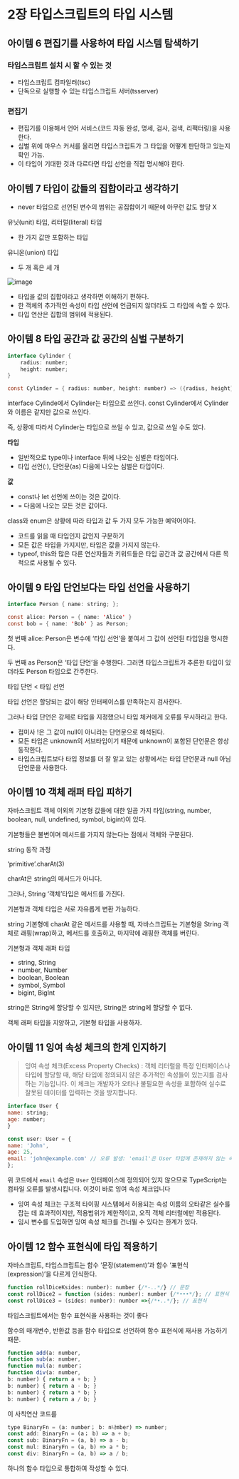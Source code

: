 # 2장 타입스크립트의 타입 시스템

## 아이템 6 편집기를 사용하여 타입 시스템 탐색하기

### 타입스크립트 설치 시 할 수 있는 것

- 타입스크립트 컴파일러(tsc)
- 단독으로 실행할 수 있는 타입스크립트 서버(tsserver)

### 편집기

- 편집기를 이용해서 언어 서비스(코드 자동 완성, 명세, 검사, 검색, 리팩터링)을 사용한다.
- 심벌 위에 마우스 커서를 올리면 타입스크립트가 그 타입을 어떻게 판단하고 있는지 확인 가능.
- 이 타입이 기대한 것과 다르다면 타입 선언을 직접 명시해야 한다.

## 아이템 7 타입이 값들의 집합이라고 생각하기

- never 타입으로 선언된 변수의 범위는 공집합이기 때문에 아무런 값도 할당 X

유닛(unit) 타입, 리터럴(literal) 타입

- 한 가지 값만 포함하는 타입

유니온(union) 타입

- 두 개 혹은 세 개

    

![image](https://github.com/user-attachments/assets/ad50fd25-1c68-47f7-ad29-33fff8f48733)


- 타입을 값의 집합이라고 생각하면 이해하기 편하다.
- 한 객체의 추가적인 속성이 타입 선언에 언급되지 않더라도 그 타입에 속할 수 있다.
- 타입 연산은 집합의 범위에 적용된다.

## 아이템 8 타입 공간과 값 공간의 심벌 구분하기

```java
interface Cylinder {
	radius: number;
	height: number;
}

const Cylinder = { radius: number, height: number) => ({radius, height});
```

interface Cylinde에서 Cylinder는 타입으로 쓰인다. const Cylinder에서 Cylinder와 이름은 같지만 값으로 쓰인다.

즉, 상황에 따라서 Cylinder는 타입으로 쓰일 수 있고, 값으로 쓰일 수도 있다.

**타입**

- 일반적으로 type이나 interface 뒤에 나오는 심벌은 타입이다.
- 타입 선언(:), 단언문(as) 다음에 나오는 심벌은 타입이다.

**값**

- const나 let 선언에 쓰이는 것은 값이다.
- = 다음에 나오는 모든 것은 값이다.

class와 enum은 상황에 따라 타입과 값 두 가지 모두 가능한 예약어이다.

- 코드를 읽을 때 타입인지 값인지 구분하기
- 모든 값은 타입을 가지지만, 타입은 값을 가지지 않는다.
- typeof, this와 많은 다른 연산자들과 키워드들은 타입 공간과 값 공간에서 다른 목적으로 사용될 수 있다.

## 아이템 9 타입 단언보다는 타입 선언을 사용하기

```java
interface Person { name: string; };

const alice: Person = { name: 'Alice' }
const bob = { name: 'Bob' } as Person;
```

첫 번째 alice: Person은 변수에 ‘타입 선언’을 붙여서 그 값이 선언된 타입임을 명시한다.

두 번째 as Person은 ‘타입 단언’을 수행한다. 그러면 타입스크립트가 추론한 타입이 있더라도 Person 타입으로 간주한다.

타입 단언 < 타입 선언

타입 선언은 할당되는 값이 해당 인터페이스를 만족하는지 검사한다.

그러나 타입 단언은 강제로 타입을 지정했으니 타입 체커에게 오류를 무시하라고 한다.

- 접미사 !은 그 값이 null이 아니라는 단언문으로 해석된다.
- 모든 타입은 unknown의 서브타입이기 때문에 unknown이 포함된 단언문은 항상 동작한다.
- 타입스크립트보다 타입 정보를 더 잘 알고 있는 상황에서는 타입 단언문과 null 아님 단언문을 사용한다.

## 아이템 10 객체 래퍼 타입 피하기

자바스크립트 객체 이외의 기본형 값들에 대한 일곱 가지 타입(string, number, boolean, null, undefined, symbol, bigint)이 있다.

기본형들은 불변이며 메서드를 가지지 않는다는 점에서 객체와 구분된다.

string 동작 과정

<aside>

‘primitive’.charAt(3)                          

</aside>

charAt은 string의 메서드가 아니다. 

그러나, String ‘객체’타입은 메서드를 가진다.

기본형과 객체 타입은 서로 자유롭게 변환 가능하다.          

string 기본형에 charAt 같은 메서드를 사용할 때, 
자바스크립트는 기본형을 String 객체로 래핑(wrap)하고, 메서드를 호출하고, 마지막에 래핑한 객체를 버린다.                      

기본형과 객체 래퍼 타입

- string, String
- number, Number
- boolean, Boolean
- symbol, Symbol
- bigint, BigInt

string은 String에 할당할 수 있지만, String은 string에 할당할 수 없다.

객체 래퍼 타입을 지양하고, 기본형 타입을 사용하자.              

## 아이템 11 잉여 속성 체크의 한계 인지하기

> 잉여 속성 체크(Excess Property Checks) : 객체 리터럴을 특정 인터페이스나 타입에 할당할 때, 해당 타입에 정의되지 않은 추가적인 속성들이 있는지를 검사하는 기능입니다. 이 체크는 개발자가 오타나 불필요한 속성을 포함하여 실수로 잘못된 데이터를 입력하는 것을 방지합니다.
> 

```jsx
interface User {
name: string;
age: number;
}

const user: User = {
name: 'John',
age: 25,
email: 'john@example.com' // 오류 발생: 'email'은 User 타입에 존재하지 않는 속성입니다.
};
```

위 코드에서 `email` 속성은 `User` 인터페이스에 정의되어 있지 않으므로 TypeScript는 컴파일 오류를 발생시킵니다. 이것이 바로 잉여 속성 체크입니다

- 잉여 속성 체크는 구조적 타이핑 시스템에서 허용되는 속성 이름의 오타같은 실수를 잡는 데 효과적이지만, 적용범위가 제한적이고, 오직 객체 리터럴에만 적용된다.
- 임시 변수를 도입하면 잉여 속성 체크를 건너뛸 수 있다는 한계가 있다.

## 아이템 12 함수 표현식에 타입 적용하기

자바스크립트, 타입스크립트는 함수 ‘문장(statement)’과 함수 ‘표현식(expression)’을 다르게 인식한다.          

```jsx
function rollDiceKsides: number): number {/*-..*/} // 문장
const rollDice2 = function (sides: number): number {/*•••*/}; // 표현식
const rollDice3 = (sides: number): number =>{/*•..*/}; // 표현식
```

타입스크립트에서는 함수 표현식을 사용하는 것이 좋다

함수의 매개변수, 반환값 등을 함수 타입으로 선언하여 함수 표현식에 재사용 가능하기 때문.                  

```jsx
function add(a: number,
function sub(a: number,
function mul(a: number；
function div(a: number,
b: number) { return a + b; }
b: number) { return a - b; }
b: number) { return a * b; }
b: number) { return a / b; }
```

이 사칙연산 코드를   

```jsx
type BinaryFn = (a: number； b: n나mber) => number;
const add: BinaryFn = (a； b) => a + b;
const sub: BinaryFn = (a, b) => a - b;
const mul: BinaryFn = (a, b) => a * b;
const div: BinaryFn = (a, b) => a / b;
```

하나의 함수 타입으로 통합하여 작성할 수 있다.
